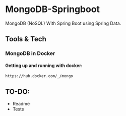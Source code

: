 # MongoDB-Springboot

MongoDB (NoSQL) With Spring Boot using Spring Data.

## Tools & Tech

### MongoDB in Docker

#### Getting up and running with docker:

```https://hub.docker.com/_/mongo```




## TO-DO:
* Readme 
* Tests
